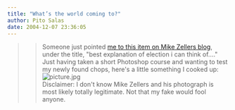 ```yaml
---
title: "What’s the world coming to?"
author: Pito Salas
date: 2004-12-07 23:36:05
---
```


>>

>> Someone just pointed [me to this item on Mike Zellers
blog](<http://www.mikezellers.com/archives/000627.html>), under the title,
"best explanation of election i can think of…." Just having taken a short
Photoshop course and wanting to test my newly found chops, here's a little
something I cooked
up:![picture.jpg](https://i0.wp.com/s3.media.squarespace.com/production/1075723/12829350/weblogs/archives/picture.jpg?resize=584%2C438)  
> Disclaimer: I don't know Mike Zellers and his photograph is most likely
> totally legitimate. Not that my fake would fool anyone.


